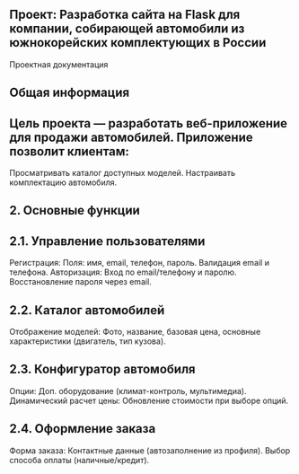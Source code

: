 ## Проект: Разработка сайта на Flask для компании, собирающей автомобили из южнокорейских комплектующих в России
Проектная документация
## Общая информация
## Цель проекта — разработать веб-приложение для продажи автомобилей. Приложение позволит клиентам:
Просматривать каталог доступных моделей.
Настраивать комплектацию автомобиля.
## 2. Основные функции
## 2.1. Управление пользователями
Регистрация:
Поля: имя, email, телефон, пароль.
Валидация email и телефона.
Авторизация:
Вход по email/телефону и паролю.
Восстановление пароля через email.
## 2.2. Каталог автомобилей
Отображение моделей:
Фото, название, базовая цена, основные характеристики (двигатель, тип кузова).
## 2.3. Конфигуратор автомобиля
Опции:
Доп. оборудование (климат-контроль, мультимедиа).
Динамический расчет цены:
Обновление стоимости при выборе опций.
## 2.4. Оформление заказа
Форма заказа:
Контактные данные (автозаполнение из профиля).
Выбор способа оплаты (наличные/кредит).
